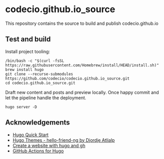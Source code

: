# codecio.github.io_source
This repository contains the source to build and publish codecio.github.io

## Test and build

Install project tooling:

    /bin/bash -c "$(curl -fsSL https://raw.githubusercontent.com/Homebrew/install/HEAD/install.sh)"
    brew install hugo
    git clone --recurse-submodules https://github.com/codecio/codecio.github.io_source.git
    cd codecio.github.io_source.git

Draft new content and posts and preview locally. Once happy commit and let the pipeline handle the deployment.

    hugo server -D

## Acknowledgements

* [Hugo Quick Start](https://gohugo.io/getting-started/quick-start/)
* [Hugo Themes - hello-friend-ng by Djordje Atlialp](https://github.com/rhazdon/hugo-theme-hello-friend-ng/)
* [Create a website with hugo and gh](https://www.mytechramblings.com/posts/create-a-website-with-hugo-and-gh/)
* [GitHub Actions for Hugo](https://github.com/marketplace/actions/hugo-setup)

